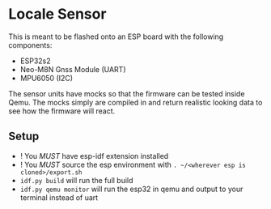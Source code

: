 # Locale Sensor

This is meant to be flashed onto an ESP board with the following components:

- ESP32s2
- Neo-M8N Gnss Module (UART)
- MPU6050 (I2C)

The sensor units have mocks so that the firmware can be tested inside Qemu.  The mocks simply are compiled in and return realistic looking data to see how the firmware will react.

## Setup
- ! You *MUST* have esp-idf extension installed
- ! You *MUST* source the esp environment with `. ~/<wherever esp is cloned>/export.sh`
- `idf.py build` will run the full build
- `idf.py qemu monitor` will run the esp32 in qemu and output to your terminal instead of uart